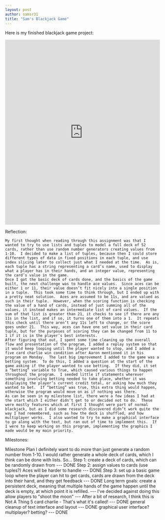 ```yaml
---
layout: post
author: samsr31
title: "Sam's Blackjack Game"
---
```


Here is my finished blackjack game project:


<iframe src="https://trinket.io/embed/python3/9c2e46209e" width="100%" height="600" frameborder="0" marginwidth="0" marginheight="0" allowfullscreen></iframe>


Reflection:

    My first thought when reading through this assignment was that I wanted to try to use lists and tuples to model a full deck of 52 cards, rather than use random number generators creating values from 1-10.  I decided to make a list of tuples, because then I could store different types of data in fixed positions in each tuple, and use index slicing later to collect just what I needed at the time.  As is, each tuple has a string representing a card’s name, used to display what a player has in their hands, and an integer value, representing the card’s value in the game.
    Once I got the basic deck of cards done, and the basics of the game built, the next challenge was to handle ace values.  Since aces can be either 1 or 11, their value doesn’t fit nicely into a single position in a tuple.  This took some time to think through, but I ended up with a pretty neat solution.  Aces are assumed to be 11s, and are valued as such in their tuple.  However, when the scoring function is checking the value of a hand of cards, instead of just summing all of the values, it instead makes an intermediate list of card values.  If the sum of that list is greater than 21, it checks to see if there are any 11s in the list, and if so, it turns one of them into a 1.  It repeats this check until there aren’t any 11s left to change, or the score goes under 21.  This way, aces can have one set value in their card tuple, but for the purposes of scoring they can be changed from 11 to 1 if it is in the player’s best interests.
    After figuring that out, I spent some time cleaning up the overall flow and presentation of the program, I added a replay system so that it would keep looping until the player wanted to stop, and I added a five card charlie win condition after Aaron mentioned it in his program on Monday.  The last big improvement I added to the game was a betting system.  To do this, I added a question at the start of the game asking if the player wanted to use betting.  If they did, it set a “betting” variable to True, which caused various things to happen throughout the program.  I seeded little if statements wherever something involving betting needed to take place, whether it was displaying the player’s current credit total, or asking how much they wanted to bet.  If “betting” was true, this extra thing would happen, otherwise the program would move on as if nothing was there.
    As can be seen in my milestone list, there were a few ideas I had at the start which I either didn’t get to or decided not to do.  These were mostly features which at first I thought were part of normal blackjack, but as I did some research discovered didn’t work quite the way I had remembered, such as how the deck is shuffled, and how multiplayer works.  I also wanted to try to make a graphical interface to go along with the text, but ran out of time to implement this.  If I were to keep working on this program, implementing the graphics I made would be my main priority.

Milestones:

Milestone Plan
I definitely want to do more than just generate a random number from 1-10.
I would rather generate a whole deck of cards, which I think can be done with lists.  So...
Step 1: create a deck of cards, which can be randomly drawn from --- DONE
Step 2: assign values to cards (use tuples?)  Aces will be harder to handle --- DONE
Step 3: set up a basic game loop where the player can hit to get cards,
  cards are drawn from the deck into their hand, and they get feedback --- DONE
Long term goals:
 create a persistent deck, meaning that multiple hands of the game happen
   until the deck is empty, at which point it is refilled. --- I've decided against doing this
 allow players to "shoot the moon" --- After a bit of research, I think this is Not A Thing
     5 card charlie - That's what it's called! --- DONE
 general cleanup of text interface and layout --- DONE
 graphical user interface?
 multiplayer?
 betting? --- DONE
